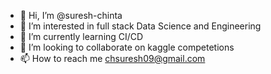 - 👋 Hi, I’m @suresh-chinta
- 👀 I’m interested in full stack Data Science and Engineering
- 🌱 I’m currently learning CI/CD
- 💞️ I’m looking to collaborate on kaggle competetions
- 📫 How to reach me chsuresh09@gmail.com

<!---
suresh-chinta/suresh-chinta is a ✨ special ✨ repository because its `README.md` (this file) appears on your GitHub profile.
You can click the Preview link to take a look at your changes.
--->

